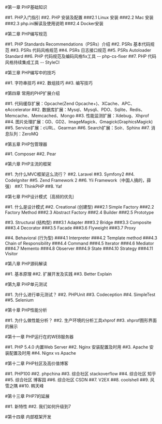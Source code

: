 #第一章 PHP基础知识

##1. PHP入门指引
##2. PHP 安装及配置 
###2.1 Linux 安装
###2.2 Mac 安装
###2.3 php.ini解读及使用说明
###2.4 Docker安装


#第二章 PHP编写规范

##1. PHP Standards Recommendations（PSRs）介绍
##2. PSRs 基本代码规范 
##3. PSRs 代码风格规范
##4. PSRs 日志接口规范
##5. PSRs Autoloader Standard
##6. PHP 代码规范及编码风格fix工具 -- php-cs-fixer
##7. PHP 代码风格持续集成工具 -- StyleCI


#第三章 PHP编写中的技巧

##1. 字符串技巧
##2. 数组技巧
##3. 编写技巧


#第四章 常用的PHP扩展介绍

##1. 代码缓存扩展：Opcache(Zend Opcache+)、XCache、APC、eAccelerator
##2. 数据库扩展：Mysql、Mysqli、PDO、Sqlite、Redis、Memcache、Memcached、Mongo
##3. 性能监测扩展：Xdebug、Xhprof
##4. 图片处理扩展：GD、GD2、ImageMagick、Gmagick(GraphicsMagick)
##5. Service扩展：cURL、Gearman
##6. Search扩展：Solr、Sphinx
##7. 消息队列：ZeroMQ


#第五章 PHP包管理器

##1. Composer
##2. Pear


#第六章 PHP主流的框架

##1. 为什么MVC框架这么流行？
##2. Laravel 
##3. Symfony2
##4. CodeIgniter
##5. Zend Framework 2
##6. Yii Framework（中国人搞的，薛强）
##7. ThinkPHP
##8. Yaf


#第七章 PHP设计模式｛高频的优先｝

##1. 什么是设计模式
##2. Creational (创建型)
###2.1 Simple Factory
###2.2 Factory Method
###2.3 Abstract Factory
###2.4 Builder
###2.5 Prototype

##3. Structural (结构型)
###3.1 Adapter
###3.2 Bridge
###3.3 Composite
###3.4 Decorator
###3.5 Facade
###3.6 Flyweight
###3.7 Proxy

##4. Behavioral (行为型)
###4.1 Interpreter
###4.2 Template method
###4.3 Chain of Responsibility
###4.4 Command
###4.5 Iterator
###4.6 Mediator
###4.7 Memento
###4.8 Observer
###4.9 State
###4.10 Strategy
###4.11 Visitor


#第八章 PHP源码解读

##1. 基本原理
##2. 扩展开发及实践
##3. Better Explain


#第九章 PHP单元测试

##1. 为什么进行单元测试？
##2. PHPUnit
##3. Codeception
##4. SimpleTest
##5. Selenium


#第十章 PHP性能分析

##1. 为什么做性能分析？
##2. 生产环境的分析工具xhprof
##3. xhprof图形界面的展示


#第十一章 PHP运行在的WEB服务器

##1. PHP 5.4.0 内置Web Server 
##2. Nginx 安装配置及时用
##3. Apache 安装配置及时用
##4. Nignx vs Apache 


#第十二章 PHP社区及高价值博客

##1. PHP100
##2. phpchina
##3. 综合社区 stackoverflow
##4. 综合社区 知乎
##5. 综合社区 博客园
##6. 综合社区 CSDN
##7. V2EX
##8. coolshell
##9. 风雪之隅
##10. 韩天峰


#第十三章 PHP7的延展

##1. 新特性
##2. 我们如何升级到7

#第十四章 内部框架开发
